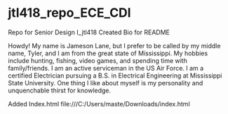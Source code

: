 # jtl418_repo_ECE_CDI
Repo for Senior Design I_jtl418
Created Bio for README

Howdy! My name is Jameson Lane, but I prefer to be called by my middle name, Tyler, and I am from the great state of Mississippi. My hobbies include hunting, fishing, video games, and spending time with family/friends. I am an active serviceman in the US Air Force. I am a certified Electrician pursuing a B.S. in Electrical Engineering at Mississippi State University. One thing I like about myself is my personality and unquenchable thirst for knowledge.

Added Index.html
file:///C:/Users/maste/Downloads/index.html

